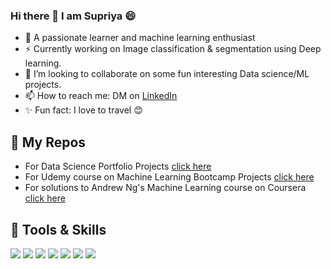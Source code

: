 ### Hi there 👋 I am Supriya :smile:


- :telescope: A passionate learner and machine learning enthusiast
- :zap: Currently working on Image classification & segmentation using Deep learning.
- :dancers: I’m looking to collaborate on some fun interesting Data science/ML projects.
- :mailbox: How to reach me: DM on [LinkedIn](https://www.linkedin.com/in/supriyasudarshan) 
- :sparkles: Fun fact: I love to travel :blush:

## :file_folder: My Repos
- For Data Science Portfolio Projects [click here](https://github.com/supria68/Data-Science-Projects)
- For Udemy course on Machine Learning Bootcamp Projects [click here](https://github.com/supria68/Machine-Learning-Bootcamp-Udemy-)
- For solutions to Andrew Ng's Machine Learning course on Coursera [click here](https://github.com/supria68/ML-algorithms)

## :wrench: Tools & Skills

![](https://img.shields.io/badge/Code-Python-informational?style=flat&logo=python&logoColor=white&color=2bbc8a)
![](https://img.shields.io/badge/Skills-Machine_Learning-informational?style=flat&color=2bbc8a)
![](https://img.shields.io/badge/Skills-Time_Series_Analysis-informational?style=flat&color=2bbc8a)
![](https://img.shields.io/badge/Skills-NLP-informational?style=flat&color=2bbc8a)
![](https://img.shields.io/badge/Code-Tensorflow-informational?style=flat&logo=tensorflow&logoColor=white&color=2bbc8a)
![](https://img.shields.io/badge/Code-R-informational?style=flat&logo=R&logoColor=white&color=2bbc8a)
![](https://img.shields.io/badge/Tools-MySQL-informational?style=flat&logo=MySQL&logoColor=white&color=2bbc8a)
